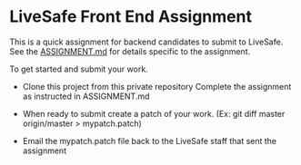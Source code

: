 # LiveSafe Front End Assignment

This is a quick assignment for backend candidates to submit to LiveSafe. See the
[ASSIGNMENT.md](ASSIGNMENT.md) for details specific to the assignment.

To get started and submit your work.

* Clone this project from this private repository Complete the assignment as instructed in ASSIGNMENT.md

* When ready to submit create a patch of your work. (Ex: git diff master origin/master >
  mypatch.patch)

* Email the mypatch.patch file back to the LiveSafe staff that sent the assignment
